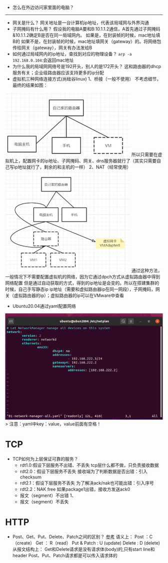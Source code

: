 * 怎么在外边访问家里面的电脑？
----
* 网关是什么？
网关地址是一台计算机ip地址，代表该局域网与外界沟通
* 子网掩码有什么用？
假设我的电脑A要和B:10.1.1.2通信，A首先通过子网掩码&10.1.1.2确定B是否在同一局域网内。
如果是，在封装帧的时候，mac地址填B的
如果不是，在封装帧的时候，mac地址填网关（gateway）的。将网络包传给网关（gateway），网关有办法发给B
* 如何通过局域网内的ip地址，查找到对应的物理设备？
`arp -a 192.168.0.104`:会返回mac地址
* 为什么我的局域网网络号是192开头，别人的是172开头？
这和路由器的dhcp服务有关；企业级路由器应该支持更多的ip分配
* 虚拟机三种网络连接方式(尚硅谷linux)
1、桥接（一般不使用）
不考虑细节，最终的结果如图：
<img src="网络-桥接.png" width=400px>
所以只需要在虚拟机上，配置网卡的ip地址、子网掩码、网关、dns服务器就行了（其实只需要自己写ip地址就行了，剩余的和主机的一样）
2、NAT（经常使用）
<img src="网络-NAT.png" width=400px>
通过这种方法，一般情况下不需要配置虚拟机的网络，因为它通过dpch方式从虚拟路由器中得到网络配置
但是通过自动获取的方式，得到的ip地址是会变的。所以在搭建集群的时候，自己手写静态ip
ip地址（需要和虚拟路由器ip在同一网段），子网掩码，网关（虚拟路由器的ip）；虚拟路由器的ip可以在VMware中查看

* Ubuntu20.04通过yaml配置网络
<img src="网络-ubuntu.png" width=600px>
> 注意：yaml中key：value，value前面有空格！

# TCP
* TCP如何为上层保证可靠的服务？
    * rdt1.0:假设下层服务不出错、不丢失
    tcp层什么都不做，只负责接收数据
    * rdt2.0：假设下层服务不丢失
    接收端为了判断数据是否出错：引入checksum
    * rdt2.1：假设下层服务不丢失
    为了解决ack/nak也可能出错：引入序号
    * rdt2.2：NAK free
    如果package1出错，接收方发送ack0
    * 报文（segment）不出错
        1、
    * 报文（segment）不丢失
# HTTP
* Post、Get、Put、Delete、Patch之间的区别？
[参考](https://stackoverflow.com/questions/31089221/what-is-the-difference-between-put-post-and-patch)
语义上：
Post ：C（create）
Get ： R（read）
Put & Patch : U (update)
Delete : D (delete)
从报文结构上：
Get和Delete请求是没有请求体(body)的,只有start line和header
Post、Put、Patch请求都是可以传入请求体的
